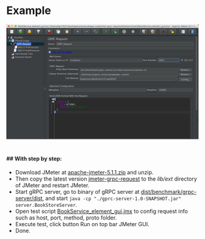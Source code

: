 # Example

<img src="../asset/benchmark-testscript-grpc.jpg" width="720px" style="padding-bottom: 20px"/>

#### ## With step by step:

- Download JMeter at [apache-jmeter-5.1.1.zip](https://archive.apache.org/dist/jmeter/binaries/apache-jmeter-5.1.1.zip) and unzip.
- Then copy the latest version [jmeter-grpc-request](https://github.com/zalopay-oss/jmeter-grpc-request/releases) to the *lib/ext* directory of JMeter and restart JMeter.
- Start gRPC server, go to binary of gRPC server at [dist/benchmark/grpc-server/dist](../benchmark/grpc-server/dist), and start `java -cp "./gprc-server-1.0-SNAPSHOT.jar" server.BookStoreServer`.
- Open test script [BookService_element_gui.jmx](../benchmark/BookService_element_gui.jmx) to config request info such as host, port, method, proto folder.
- Execute test, click button Run on top bar JMeter GUI.
- Done.